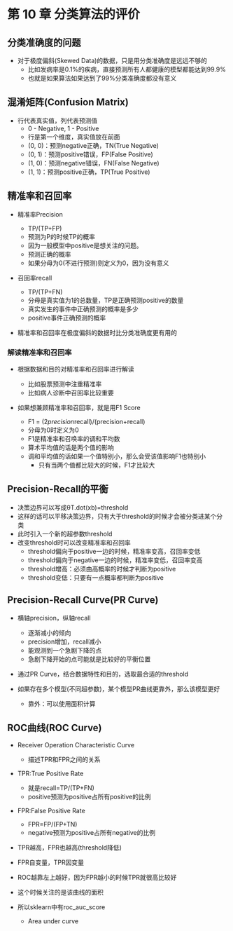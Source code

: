 # 第 10 章 分类算法的评价

## 分类准确度的问题

- 对于极度偏斜(Skewed Data)的数据，只是用分类准确度是远远不够的
  - 比如发病率是0.1%的疾病，直接预测所有人都健康的模型都能达到99.9%
  - 也就是如果算法如果达到了99%分类准确度都没有意义

## 混淆矩阵(Confusion Matrix)

- 行代表真实值，列代表预测值
  - 0 - Negative, 1 - Positive
  - 行是第一个维度，真实值放在前面
  - (0, 0)：预测negative正确，TN(True Negative)
  - (0, 1)：预测positive错误，FP(False Positive)
  - (1, 0)：预测negative错误，FN(False Negative)
  - (1, 1)：预测positive正确，TP(True Positive)

## 精准率和召回率

- 精准率Precision
  - TP/(TP+FP)
  - 预测为P的时候TP的概率
  - 因为一般模型中positive是想关注的问题。
  - 预测正确的概率
  - 如果分母为0(不进行预测)则定义为0，因为没有意义

- 召回率recall
  - TP/(TP+FN)
  - 分母是真实值为1的总数量，TP是正确预测positive的数量
  - 真实发生的事件中正确预测的概率是多少
  - positive事件正确预测的概率

- 精准率和召回率在极度偏斜的数据时比分类准确度更有用的

### 解读精准率和召回率

- 根据数据和目的对精准率和召回率进行解读
  - 比如股票预测中注重精准率
  - 比如病人诊断中召回率比较重要

- 如果想兼顾精准率和召回率，就是用F1 Score
  - F1 =  (2*precision*recall)/(precision+recall)
  - 分母为0时定义为0
  - F1是精准率和召唤率的调和平均数
  - 算术平均值的话是两个值的影响
  - 调和平均值的话如果一个值特别小，那么会受该值影响F1也特别小
    - 只有当两个值都比较大的时候，F1才比较大

## Precision-Recall的平衡

- 决策边界可以写成θT.dot(xb)=threshold
- 这样的话可以平移决策边界，只有大于threshold的时候才会被分类进某个分类
- 此时引入一个新的超参数threshold
- 改变threshold时可以改变精准率和召回率
  - threshold偏向于positive一边的时候，精准率变高，召回率变低
  - threshold偏向于negative一边的时候，精准率变低，召回率变高
  - threshold增高：必须由高概率的时候才判断为positive
  - threshold变低：只要有一点概率都判断为positive

## Precision-Recall Curve(PR Curve)
- 横轴precision，纵轴recall
  - 逐渐减小的倾向
  - precision增加，recall减小
  - 能观测到一个急剧下降的点
  - 急剧下降开始的点可能就是比较好的平衡位置

- 通过PR Curve，结合数据特性和目的，选取最合适的threshold

- 如果存在多个模型(不同超参数)，某个模型PR曲线更靠外，那么该模型更好
  - 靠外：可以使用面积计算

## ROC曲线(ROC Curve)

- Receiver Operation Characteristic Curve
  - 描述TPR和FPR之间的关系

- TPR:True Positive Rate
  - 就是recall=TP/(TP+FN)
  - positive预测为positive占所有positive的比例

- FPR:False Positive Rate
  - FPR=FP/(FP+TN)
  - negative预测为positive占所有negative的比例

- TPR越高，FPR也越高(threshold降低)

- FPR自变量，TPR因变量
- ROC越靠左上越好，因为FPR越小的时候TPR就很高比较好
- 这个时候关注的是该曲线的面积
- 所以sklearn中有roc_auc_score
  - Area under curve